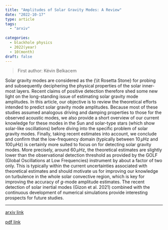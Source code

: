 ```yaml
---
title: "Amplitudes of Solar Gravity Modes: A Review"
date: "2022-10-17"
type: article
tags:
  - "arxiv"
  
categories:
  - blackhole physics
  - 2022(year)
  - 10(month)
draft: false
---
```

> First author: Kévin Belkacem

 Solar gravity modes are considered as the {\it Rosetta Stone} for probing and
subsequently deciphering the physical properties of the solar inner-most
layers. Recent claims of positive detection therefore shed some new light on
the long-standing issue of estimating solar gravity mode amplitudes. In this
article, our objective is to review the theoretical efforts intended to predict
solar gravity mode amplitudes. Because most of these studies assumed analogous
driving and damping properties to those for the observed acoustic modes, we
also provide a short overview of our current knowledge for these modes in the
Sun and solar-type stars (which show solar-like oscillations) before diving
into the specific problem of solar gravity modes. Finally, taking recent
estimates into account, we conclude and confirm that the low-frequency domain
(typically between $10\,\mu$Hz and $100\,\mu$Hz) is certainly more suited to
focus on for detecting solar gravity modes. More precisely, around $60\,\mu$Hz,
the theoretical estimates are slightly lower than the observational detection
threshold as provided by the GOLF (Global Oscillations at Low Frequencies)
instrument by about a factor of two only. This is typically within the current
uncertainties associated with theoretical estimates and should motivate us for
improving our knowledge on turbulence in the whole solar convective region,
which is key for improving the accuracy of $g$-mode amplitude estimates. The
recent detection of solar inertial modes (Gizon et al. 2021) combined with the
continuous development of numerical simulations provide interesting prospects
for future studies.

---
[arxiv link](http://arxiv.org/abs/2210.09229v1)

[pdf link](http://arxiv.org/pdf/2210.09229v1)